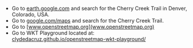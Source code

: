 * Go to [earth.google.com](earth.google.com) and search for the Cherry Creek Trail in Denver, Colorado, USA.
* Go to [google.com/maps](google.com/maps) and search for the Cherry Creek Trail. 
* Go to [www.openstreetmap.org](www.openstreetmap.org)
* Go to WKT Playground located at: [clydedacruz.github.io/openstreetmap-wkt-playground/](https://clydedacruz.github.io/openstreetmap-wkt-playground)
